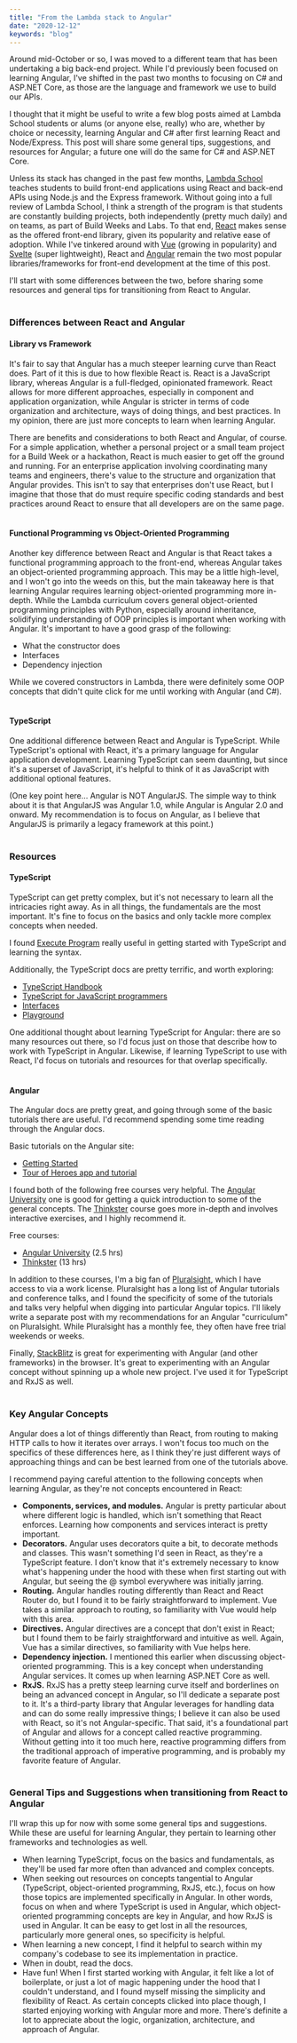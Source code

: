 ```yaml
---
title: "From the Lambda stack to Angular"
date: "2020-12-12"
keywords: "blog"
---
```


Around mid-October or so, I was moved to a different team that has been undertaking a big back-end project. While I'd previously been focused on learning Angular, I've shifted in the past two months to focusing on C# and ASP.NET Core, as those are the language and framework we use to build our APIs.

I thought that it might be useful to write a few blog posts aimed at Lambda School students or alums (or anyone else, really) who are, whether by choice or necessity, learning Angular and C# after first learning React and Node/Express. This post will share some general tips, suggestions, and resources for Angular; a future one will do the same for C# and ASP.NET Core.

Unless its stack has changed in the past few months, [Lambda School](https://lambdaschool.com/) teaches students to build front-end applications using React and back-end APIs using Node.js and the Express framework. Without going into a full review of Lambda School, I think a strength of the program is that students are constantly building projects, both independently (pretty much daily) and on teams, as part of Build Weeks and Labs. To that end, [React](https://reactjs.org/) makes sense as the offered front-end library, given its popularity and relative ease of adoption. While I've tinkered around with [Vue](https://vuejs.org/) (growing in popularity) and [Svelte](https://svelte.dev/) (super lightweight), React and [Angular](https://angular.io/) remain the two most popular libraries/frameworks for front-end development at the time of this post.

I'll start with some differences between the two, before sharing some resources and general tips for transitioning from React to Angular.<br/><br/>

### Differences between React and Angular

#### Library vs Framework

It's fair to say that Angular has a much steeper learning curve than React does. Part of it this is due to how flexible React is. React is a JavaScript library, whereas Angular is a full-fledged, opinionated framework. React allows for more different approaches, especially in component and application organization, while Angular is stricter in terms of code organization and architecture, ways of doing things, and best practices. In my opinion, there are just more concepts to learn when learning Angular.

There are benefits and considerations to both React and Angular, of course. For a simple application, whether a personal project or a small team project for a Build Week or a hackathon, React is much easier to get off the ground and running. For an enterprise application involving coordinating many teams and engineers, there's value to the structure and organization that Angular provides. This isn't to say that enterprises don't use React, but I imagine that those that do must require specific coding standards and best practices around React to ensure that all developers are on the same page.<br/><br/>

#### Functional Programming vs Object-Oriented Programming

Another key difference between React and Angular is that React takes a functional programming approach to the front-end, whereas Angular takes an object-oriented programming approach. This may be a little high-level, and I won't go into the weeds on this, but the main takeaway here is that learning Angular requires learning object-oriented programming more in-depth. While the Lambda curriculum covers general object-oriented programming principles with Python, especially around inheritance, solidifying understanding of OOP principles is important when working with Angular. It's important to have a good grasp of the following:

- What the constructor does
- Interfaces
- Dependency injection

While we covered constructors in Lambda, there were definitely some OOP concepts that didn't quite click for me until working with Angular (and C#).<br/><br/>

#### TypeScript

One additional difference between React and Angular is TypeScript. While TypeScript's optional with React, it's a primary language for Angular application development. Learning TypeScript can seem daunting, but since it's a superset of JavaScript, it's helpful to think of it as JavaScript with additional optional features.

(One key point here... Angular is NOT AngularJS. The simple way to think about it is that AngularJS was Angular 1.0, while Angular is Angular 2.0 and onward. My recommendation is to focus on Angular, as I believe that AngularJS is primarily a legacy framework at this point.)<br/><br/>

### Resources

#### TypeScript

TypeScript can get pretty complex, but it's not necessary to learn all the intricacies right away. As in all things, the fundamentals are the most important. It's fine to focus on the basics and only tackle more complex concepts when needed.

I found [Execute Program](https://www.executeprogram.com/) really useful in getting started with TypeScript and learning the syntax.

Additionally, the TypeScript docs are pretty terrific, and worth exploring:

- [TypeScript Handbook](https://www.typescriptlang.org/docs/handbook/intro.html)
- [TypeScript for JavaScript programmers](https://www.typescriptlang.org/docs/handbook/typescript-in-5-minutes.html)
- [Interfaces](https://www.typescriptlang.org/docs/handbook/interfaces.html)
- [Playground](https://www.typescriptlang.org/play)

One additional thought about learning TypeScript for Angular: there are so many resources out there, so I'd focus just on those that describe how to work with TypeScript in Angular. Likewise, if learning TypeScript to use with React, I'd focus on tutorials and resources for that overlap specifically.<br/><br/>

#### Angular

The Angular docs are pretty great, and going through some of the basic tutorials there are useful. I'd recommend spending some time reading through the Angular docs.

Basic tutorials on the Angular site:

- [Getting Started](https://angular.io/start)
- [Tour of Heroes app and tutorial](https://angular.io/tutorial)

I found both of the following free courses very helpful. The [Angular University](https://angular-university.io/home) one is good for getting a quick introduction to some of the general concepts. The [Thinkster](https://thinkster.io/) course goes more in-depth and involves interactive exercises, and I highly recommend it.

Free courses:

- [Angular University](https://angular-university.io/course/getting-started-with-angular2) (2.5 hrs)
- [Thinkster](https://thinkster.io/topics/fundamentals-of-angular) (13 hrs)

In addition to these courses, I'm a big fan of [Pluralsight](https://www.pluralsight.com/), which I have access to via a work license. Pluralsight has a long list of Angular tutorials and conference talks, and I found the specificity of some of the tutorials and talks very helpful when digging into particular Angular topics. I'll likely write a separate post with my recommendations for an Angular "curriculum" on Pluralsight. While Pluralsight has a monthly fee, they often have free trial weekends or weeks.

Finally, [StackBlitz](https://stackblitz.com/) is great for experimenting with Angular (and other frameworks) in the browser. It's great to experimenting with an Angular concept without spinning up a whole new project. I've used it for TypeScript and RxJS as well.<br/><br/>

### Key Angular Concepts

Angular does a lot of things differently than React, from routing to making HTTP calls to how it iterates over arrays. I won't focus too much on the specifics of these differences here, as I think they're just different ways of approaching things and can be best learned from one of the tutorials above.

I recommend paying careful attention to the following concepts when learning Angular, as they're not concepts encountered in React:

- **Components, services, and modules.** Angular is pretty particular about where different logic is handled, which isn't something that React enforces. Learning how components and services interact is pretty important.
- **Decorators.** Angular uses decorators quite a bit, to decorate methods and classes. This wasn't something I'd seen in React, as they're a TypeScript feature. I don't know that it's extremely necessary to know what's happening under the hood with these when first starting out with Angular, but seeing the @ symbol everywhere was initially jarring.
- **Routing.** Angular handles routing differently than React and React Router do, but I found it to be fairly straightforward to implement. Vue takes a similar approach to routing, so familiarity with Vue would help with this area.
- **Directives.** Angular directives are a concept that don't exist in React; but I found them to be fairly straightforward and intuitive as well. Again, Vue has a similar directives, so familiarity with Vue helps here.
- **Dependency injection.** I mentioned this earlier when discussing object-oriented programming. This is a key concept when understanding Angular services. It comes up when learning ASP.NET Core as well.
- **RxJS.** RxJS has a pretty steep learning curve itself and borderlines on being an advanced concept in Angular, so I'll dedicate a separate post to it. It's a third-party library that Angular leverages for handling data and can do some really impressive things; I believe it can also be used with React, so it's not Angular-specific. That said, it's a foundational part of Angular and allows for a concept called reactive programming. Without getting into it too much here, reactive programming differs from the traditional approach of imperative programming, and is probably my favorite feature of Angular.<br/><br/>

### General Tips and Suggestions when transitioning from React to Angular

I'll wrap this up for now with some some general tips and suggestions. While these are useful for learning Angular, they pertain to learning other frameworks and technologies as well.

- When learning TypeScript, focus on the basics and fundamentals, as they'll be used far more often than advanced and complex concepts.
- When seeking out resources on concepts tangential to Angular (TypeScript, object-oriented programming, RxJS, etc.), focus on how those topics are implemented specifically in Angular. In other words, focus on when and where TypeScript is used in Angular, which object-oriented programming concepts are key in Angular, and how RxJS is used in Angular. It can be easy to get lost in all the resources, particularly more general ones, so specificity is helpful.
- When learning a new concept, I find it helpful to search within my company's codebase to see its implementation in practice.
- When in doubt, read the docs.
- Have fun! When I first started working with Angular, it felt like a lot of boilerplate, or just a lot of magic happening under the hood that I couldn't understand, and I found myself missing the simplicity and flexibility of React. As certain concepts clicked into place though, I started enjoying working with Angular more and more. There's definite a lot to appreciate about the logic, organization, architecture, and approach of Angular.

